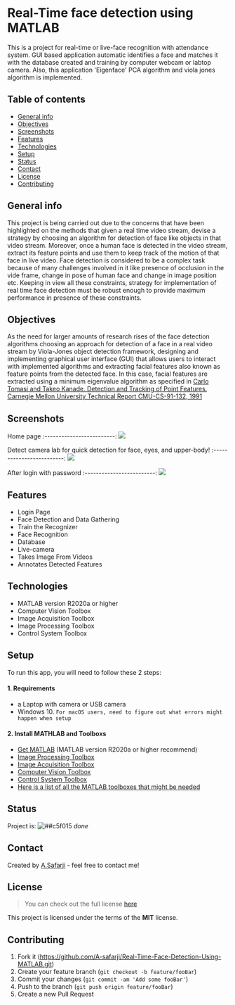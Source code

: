 





# Real-Time face detection using MATLAB
This is a project for real-time or live-face recognition with attendance system. GUI based application automatic identifies a face and matches it with the database created and training by computer webcam or labtop camera. Also, this application 'Eigenface' PCA algorithm and viola jones algorithm is implemented.
## Table of contents
* [General info](#general-info)
* [Objectives](#objectives)
* [Screenshots](#screenshots)
* [Features](#features)
* [Technologies](#technologies)
* [Setup](#setup)
* [Status](#status)
* [Contact](#contact)
* [License](#license)
* [Contributing](#contributing)

## General info
This project is being carried out due to the concerns that have been highlighted on
the methods that given a real time video stream, devise a strategy by choosing an algorithm for detection of face like objects in that video stream. Moreover, once a human face is detected in the video stream, extract its feature points and use them to keep track of the motion of that face in live video.
Face detection is considered to be a complex task because of many challenges involved in it like presence of occlusion in the vide frame, change in pose of human face and change in image position etc. Keeping in view all these constraints, strategy for implementation of real time face detection must be robust enough to provide maximum performance in presence of these constraints.

## Objectives
As the need for larger amounts of research rises of the face detection algorithms
choosing an approach for detection of a face in a real video stream by Viola-Jones object detection framework, designing and implementing graphical user interface (GUI) that allows users to interact with implemented algorithms and extracting facial features also known as feature points from the detected face. In this case, facial features are extracted using a minimum eigenvalue algorithm as specified in [Carlo Tomasi and Takeo Kanade. Detection and Tracking of Point Features. Carnegie Mellon University Technical Report CMU-CS-91-132, 1991](https://cecas.clemson.edu/~stb/klt/tomasi-kanade-techreport-1991.pdf)


## Screenshots
Home page
:-------------------------:
![](https://user-images.githubusercontent.com/20365333/127752478-334b05b1-79b8-4534-8606-4aee7f01e04d.png)

Detect camera lab for quick detection for face, eyes, and upper-body!
:-------------------------:
![](https://user-images.githubusercontent.com/20365333/127752476-af140efa-5fda-4aa1-8e00-020b05c05eb7.png)

After login with password
:-------------------------:
![](https://user-images.githubusercontent.com/20365333/127751056-19242f3a-7323-44a6-b3d8-0a8a1bd17418.png)

## Features
* Login Page
* Face Detection and Data Gathering
* Train the Recognizer
* Face Recognition
* Database 
* Live-camera
* Takes Image From Videos
* Annotates Detected Features

## Technologies
* MATLAB version R2020a or higher
* Computer Vision Toolbox
* Image Acquisition Toolbox
* Image Processing Toolbox
* Control System Toolbox


## Setup

To run this app, you will need to follow these 2 steps:

#### 1. Requirements
  - a Laptop with camera or USB camera 
  - Windows 10.     ` For macOS users, need to figure out what errors might happen when setup `
  
#### 2. Install MATHLAB and Toolboxs
- [Get MATLAB](https://www.mathworks.com/products/get-matlab.html?s_tid=gn_getml) (MATLAB version R2020a or higher recommend) 
- [Image Processing Toolbox](https://www.mathworks.com/products/image.html?s_tid=FX_PR_info)
- [Image Acquisition Toolbox](https://www.mathworks.com/products/image-acquisition.html?s_tid=FX_PR_info)
- [Computer Vision Toolbox](https://www.mathworks.com/products/computer-vision.html?s_tid=FX_PR_info)
- [Control System Toolbox](https://www.mathworks.com/products/control.html)
- [Here is a list of all the MATLAB toolboxes that might be needed](http://www.mathworks.com/products/)

## Status
Project is: ![##c5f015](https://via.placeholder.com/15/c5f015/000000?text=+) _done_

## Contact
Created by [A.Safarji](https://github.com/A-safarji) - feel free to contact me!

## License
>You can check out the full license [here](https://github.com/A-safarji/Real-Time-Face-Detection-Using-MATLAB/blob/main/LICENSE)

This project is licensed under the terms of the **MIT** license.

## Contributing

1. Fork it (<https://github.com/A-safarji/Real-Time-Face-Detection-Using-MATLAB.git>)
2. Create your feature branch (`git checkout -b feature/fooBar`)
3. Commit your changes (`git commit -am 'Add some fooBar'`)
4. Push to the branch (`git push origin feature/fooBar`)
5. Create a new Pull Request





